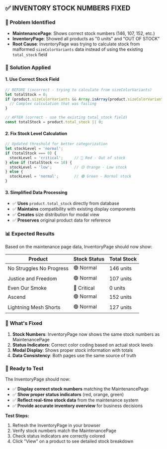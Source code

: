 ## ✅ INVENTORY STOCK NUMBERS FIXED

### 🎯 **Problem Identified**
- **MaintenancePage**: Shows correct stock numbers (146, 107, 152, etc.)
- **InventoryPage**: Showed all products as "0 units" and "OUT OF STOCK"
- **Root Cause**: InventoryPage was trying to calculate stock from malformed `sizeColorVariants` data instead of using the existing `total_stock` field

### 🔧 **Solution Applied**

#### **1. Use Correct Stock Field**
```javascript
// BEFORE (incorrect - trying to calculate from sizeColorVariants)
let totalStock = 0;
if (product.sizeColorVariants && Array.isArray(product.sizeColorVariants)) {
  // Complex calculation that was failing
}

// AFTER (correct - use the existing total_stock field)
const totalStock = product.total_stock || 0;
```

#### **2. Fix Stock Level Calculation**
```javascript
// Updated threshold for better categorization
let stockLevel = 'normal';
if (totalStock === 0) {
  stockLevel = 'critical';     // 🔴 Red - Out of stock
} else if (totalStock <= 10) {
  stockLevel = 'low';          // 🟡 Orange - Low stock  
} else {
  stockLevel = 'normal';       // 🟢 Green - Normal stock
}
```

#### **3. Simplified Data Processing**
- ✅ **Uses** `product.total_stock` directly from database
- ✅ **Maintains** compatibility with existing display components
- ✅ **Creates** size distribution for modal view
- ✅ **Preserves** original product data for reference

### 📊 **Expected Results**

Based on the maintenance page data, InventoryPage should now show:

| Product | Stock Status | Total Stock |
|---------|-------------|-------------|
| No Struggles No Progress | 🟢 Normal | 146 units |
| Justice and Freedom | 🟢 Normal | 107 units |
| Even Our Smoke | 🔴 Critical | 0 units |
| Ascend | 🟢 Normal | 152 units |
| Lightning Mesh Shorts | 🟢 Normal | 127 units |

### 🎯 **What's Fixed**

1. **Stock Numbers**: InventoryPage now shows the same stock numbers as MaintenancePage
2. **Status Indicators**: Correct color coding based on actual stock levels
3. **Modal Display**: Shows proper stock information with totals
4. **Data Consistency**: Both pages use the same source of truth

### 🚀 **Ready to Test**

The InventoryPage should now:
- ✅ **Display correct stock numbers** matching the MaintenancePage
- ✅ **Show proper status indicators** (red, orange, green)
- ✅ **Reflect real-time stock data** from the maintenance system
- ✅ **Provide accurate inventory overview** for business decisions

**Test Steps:**
1. Refresh the InventoryPage in your browser
2. Verify stock numbers match the MaintenancePage
3. Check status indicators are correctly colored
4. Click "View" on a product to see detailed stock breakdown
